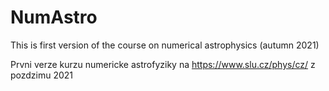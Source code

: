 # NumAstro

This is first version of the course on numerical astrophysics  (autumn 2021)

Prvni verze kurzu numericke astrofyziky na https://www.slu.cz/phys/cz/ z pozdzimu 2021
